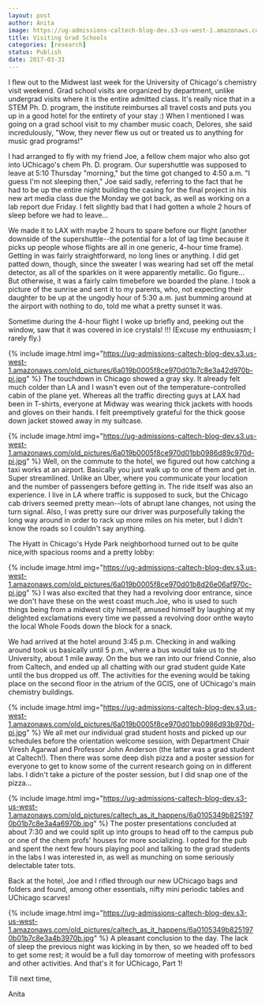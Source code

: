 ```yaml
---
layout: post
author: Anita
image: https://ug-admissions-caltech-blog-dev.s3-us-west-1.amazonaws.com/old_pictures/caltech_as_it_happens/6a0105349b8251970b01b8d26e064f970c.jpg
title: Visiting Grad Schools
categories: [research]
status: Publish
date: 2017-03-31
---
```



I flew out to the Midwest last week for the University of Chicago's chemistry visit weekend. Grad school visits are organized by department, unlike undergrad visits where it is the entire admitted class. It's really nice that in a STEM Ph. D. program, the institute reimburses all travel costs and puts you up in a good hotel for the entirety of your stay :) When I mentioned I was going on a grad school visit to my chamber music coach, Delores, she said incredulously, "Wow, they never flew us out or treated us to anything for music grad programs!"

I had arranged to fly with my friend Joe, a fellow chem major who also got into UChicago's chem Ph. D. program. Our supershuttle was supposed to leave at 5:10 Thursday "morning," but the time got changed to 4:50 a.m. "I guess I'm not sleeping then," Joe said sadly, referring to the fact that he had to be up the entire night building the casing for the final project in his new art media class due the Monday we got back, as well as working on a lab report due Friday. I felt slightly bad that I had gotten a whole 2 hours of sleep before we had to leave...

We made it to LAX with maybe 2 hours to spare before our flight (another downside of the supershuttle--the potential for a lot of lag time because it picks up people whose flights are all in one generic, 4-hour time frame). Getting in was fairly straightforward, no long lines or anything. I did get patted down, though, since the sweater I was wearing had set off the metal detector, as all of the sparkles on it were apparently metallic. Go figure... But otherwise, it was a fairly calm timebefore we boarded the plane. I took a picture of the sunrise and sent it to my parents, who, not expecting their daughter to be up at the ungodly hour of 5:30 a.m. just bumming around at the airport with nothing to do, told me what a pretty sunset it was.

Sometime during the 4-hour flight I woke up briefly and, peeking out the window, saw that it was covered in ice crystals! !!! (Excuse my enthusiasm; I rarely fly.)

{% include image.html img="https://ug-admissions-caltech-blog-dev.s3.us-west-1.amazonaws.com/old_pictures/6a019b0005f8ce970d01b7c8e3a42d970b-pi.jpg" %}
The touchdown in Chicago showed a gray sky. It already felt much colder than LA and I wasn't even out of the temperature-controlled cabin of the plane yet. Whereas all the traffic directing guys at LAX had been in T-shirts, everyone at Midway was wearing thick jackets with hoods and gloves on their hands. I felt preemptively grateful for the thick goose down jacket stowed away in my suitcase.


{% include image.html img="https://ug-admissions-caltech-blog-dev.s3.us-west-1.amazonaws.com/old_pictures/6a019b0005f8ce970d01bb0986d89c970d-pi.jpg" %}
Well, on the commute to the hotel, we figured out how catching a taxi works at an airport. Basically you just walk up to one of them and get in. Super streamlined. Unlike an Uber, where you communicate your location and the number of passengers before getting in. The ride itself was also an experience. I live in LA where traffic is supposed to suck, but the Chicago cab drivers seemed pretty mean--lots of abrupt lane changes, not using the turn signal. Also, I was pretty sure our driver was purposefully taking the long way around in order to rack up more miles on his meter, but I didn't know the roads so I couldn't say anything.

The Hyatt in Chicago's Hyde Park neighborhood turned out to be quite nice,with spacious rooms and a pretty lobby:

{% include image.html img="https://ug-admissions-caltech-blog-dev.s3.us-west-1.amazonaws.com/old_pictures/6a019b0005f8ce970d01b8d26e06af970c-pi.jpg" %}
I was also excited that they had a revolving door entrance, since we don't have these on the west coast much.Joe, who is used to such things being from a midwest city himself, amused himself by laughing at my delighted exclamations every time we passed a revolving door onthe wayto the local Whole Foods down the block for a snack.

We had arrived at the hotel around 3:45 p.m. Checking in and walking around took us basically until 5 p.m., where a bus would take us to the University, about 1 mile away. On the bus we ran into our friend Connie, also from Caltech, and ended up all chatting with our grad student guide Kate until the bus dropped us off. The activities for the evening would be taking place on the second floor in the atrium of the GCIS, one of UChicago's main chemistry buildings.


{% include image.html img="https://ug-admissions-caltech-blog-dev.s3.us-west-1.amazonaws.com/old_pictures/6a019b0005f8ce970d01bb0986d93b970d-pi.jpg" %}
We all met our individual grad student hosts and picked up our schedules before the orientation welcome session, with Department Chair Viresh Agarwal and Professor John Anderson (the latter was a grad student at Caltech!). Then there was some deep dish pizza and a poster session for everyone to get to know some of the current research going on in different labs. I didn't take a picture of the poster session, but I did snap one of the pizza...


{% include image.html img="https://ug-admissions-caltech-blog-dev.s3-us-west-1.amazonaws.com/old_pictures/caltech_as_it_happens/6a0105349b8251970b01b7c8e3a4a6970b.jpg" %}
The poster presentations concluded at about 7:30 and we could split up into groups to head off to the campus pub or one of the chem profs' houses for more socializing. I opted for the pub and spent the next few hours playing pool and talking to the grad students in the labs I was interested in, as well as munching on some seriously delectable tater tots.

Back at the hotel, Joe and I rifled through our new UChicago bags and folders and found, among other essentials, nifty mini periodic tables and UChicago scarves!

{% include image.html img="https://ug-admissions-caltech-blog-dev.s3-us-west-1.amazonaws.com/old_pictures/caltech_as_it_happens/6a0105349b8251970b01b7c8e3a4b3970b.jpg" %}
A pleasant conclusion to the day. The lack of sleep the previous night was kicking in by then, so we headed off to bed to get some rest; it would be a full day tomorrow of meeting with professors and other activities. And that's it for UChicago, Part 1!

Till next time,

Anita


